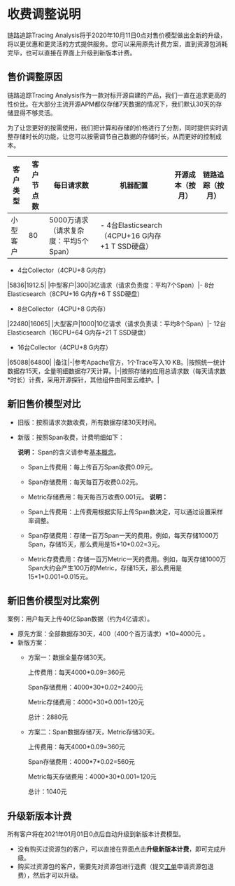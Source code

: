 # 收费调整说明

链路追踪Tracing Analysis将于2020年10月11日0点对售价模型做出全新的升级，将以更优惠和更灵活的方式提供服务。您可以采用原先计费方案，直到资源包消耗完毕，也可以直接在界面上升级到新版本计费。

## 售价调整原因

链路追踪Tracing Analysis作为一款对标开源自建的产品，我们一直在追求更高的性价比。在大部分主流开源APM都仅存储7天数据的情况下，我们默认30天的存储显得不够灵活。

为了让您更好的按需使用，我们把计算和存储的价格进行了分割，同时提供实时调整存储时长的功能，让您可以按需调节自己数据的存储时长，从而更好的控制成本。

|客户类型|客户节点数|每日请求数|机器配置|开源成本（按月）|链路追踪（按月）|
|----|-----|-----|----|--------|--------|
|小型客户|80|5000万请求（请求复杂度：平均5个Span）|-   4台Elasticsearch（4CPU+16 G内存+1 T SSD硬盘）
-   4台Collector（4CPU+8 G内存）

|5836|1912.5|
|中型客户|300|3亿请求（请求负责度：平均7个Span）|-   8台Elasticsearch（8CPU+16 G内存+6 T SSD硬盘）
-   8台Collector（4CPU+8 G内存）

|22480|16065|
|大型客户|1000|10亿请求（请求负责读：平均8个Span）|-   12台Elasticsearch（16CPU+64 G内存+21 T SSD硬盘）
-   16台Collector（4CPU+8 G内存）

|65088|64800|
|备注|-|参考Apache官方，1个Trace写入10 KB。|按照统一统计数据存15天，全量明细数据存7天计算。|-|按照存储的应用总请求数（每天请求数\*时长）计费，采用开源探针，其他组件由阿里云维护。|

## 新旧售价模型对比

-   旧版：按照请求次数收费，所有数据存储30天时间。
-   新版：按照Span收费，计费明细如下：

    **说明：** Span的含义请参考[基本概念](/intl.zh-CN/产品简介/基本概念.md)。

    -   Span上传费用：每上传百万Span收费0.09元。
    -   Span存储费用：每天每百万收费0.02元。
    -   Metric存储费用：每天每百万收费0.001元。
    **说明：**

    -   Span上传费用：上传费用根据实际上传Span数决定，可以通过设置采样率调整。
    -   Span存储费用：存储一百万Span一天的费用。例如，每天存储1000万Span，存储15天，那么费用是15\*10\*0.02=3元。
    -   Metric存费费用：存储一百万Metric一天的费用。例如，每天存储1000万Span大约会产生100万的Metric，存储15天，那么费用是15\*1\*0.001=0.015元。

## 新旧售价模型对比案例

案例：用户每天上传40亿Span数据（约为4亿请求）。

-   原先方案：全部数据存30天，400（400个百万请求）\*10=4000元 。
-   新版方案：
    -   方案一：数据全量存储30天。

        上传费用：每天4000\*0.09=360元

        Span存储费用：4000\*30\*0.02=2400元

        Metric存储费用：4000\*30\*0.001=120元

        总计：2880元

    -   方案二：Span数据存储7天，Metric存储30天。

        上传费用：每天4000\*0.09=360元

        Span存储费用：4000\*7\*0.02=560元

        Metric每天存储费用：4000\*30\*0.001=120元

        总计：1040元


## 升级新版本计费

所有客户将在2021年01月01日0点后自动升级到新版本计费模型。

-   没有购买过资源包的客户，可以直接在界面点击**升级新版本计费**，即可完成升级。
-   购买过资源包的客户，需要先对资源包进行退费（提交[工单](https://selfservice.console.aliyun.com/ticket/createIndex)申请资源包退费），然后才可以升级。

